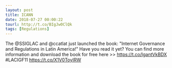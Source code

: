 ```yaml
---
layout: post
title: ICANN
date: 2018-07-27 00:00:22
tourl: http://t.co/BIgJw0ClQk
tags: [Regulations]
---
```

The @SSIGLAC and @ccatlat just launched the book: "Internet Governance and Regulations in Latin America!" Have you read it yet? You can find more information and download the book for free here &gt;&gt; https://t.co/lgantVkBDX #LACIGF11 https://t.co/X1V0ToyIRW